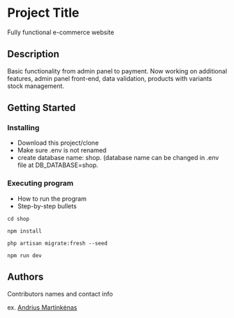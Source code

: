 # Project Title

Fully functional e-commerce website

## Description

Basic functionality from admin panel to payment. Now
working on additional features, admin panel front-end, data
validation, products with variants stock management.

## Getting Started

### Installing

* Download this project/clone
* Make sure .env is not renamed
* create database name: shop. (database name can be changed in .env file at DB_DATABASE=shop.

### Executing program

* How to run the program
* Step-by-step bullets
```
cd shop
```

```
npm install
```

```
php artisan migrate:fresh --seed
```

```
npm run dev
```

## Authors

Contributors names and contact info

ex. [Andrius Martinkėnas]((https://github.com/AndriusMart))

